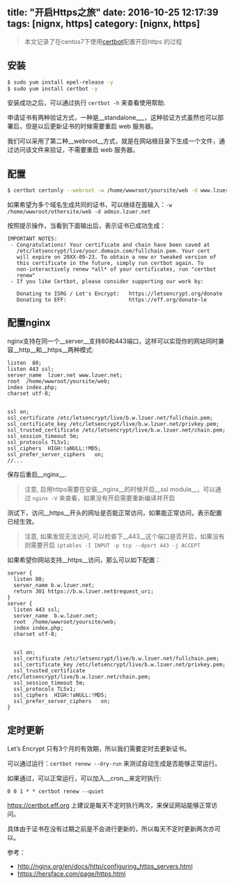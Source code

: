 title: "开启Https之旅"
date: 2016-10-25 12:17:39
tags: [nignx, https]
category: [nignx, https]
---

> 本文记录了在centos7下使用[certbot](https://certbot.eff.org/)配置开启https 的过程

## 安装

```bash
$ sudo yum install epel-release -y
$ sudo yum install certbot -y
```

安装成功之后，可以通过执行 `certbot -h` 来查看使用帮助.

申请证书有两种验证方式，一种是__standalone___，这种验证方式虽然也可以部署后，但是以后更新证书的时候需要重启 web 服务器。

我们可以采用了第二种__webroot__方式，就是在网站根目录下生成一个文件，通过访问该文件来验证，不需要重启 web 服务器。

## 配置

```bash
$ certbot certonly --webroot -w /home/wwwroot/yoursite/web -d www.lzuer.net -d lzuer.net
```

如果希望为多个域名生成共同的证书，可以继续在面输入：`-w /home/wwwroot/othersite/web -d admin.lzuer.net`

按照提示操作，当看到下面输出后，表示证书已成功生成：

```
IMPORTANT NOTES:
 - Congratulations! Your certificate and chain have been saved at
   /etc/letsencrypt/live/your.domain.com/fullchain.pem. Your cert
   will expire on 20XX-09-23. To obtain a new or tweaked version of
   this certificate in the future, simply run certbot again. To
   non-interactively renew *all* of your certificates, run "certbot
   renew"
 - If you like Certbot, please consider supporting our work by:

   Donating to ISRG / Let's Encrypt:   https://letsencrypt.org/donate
   Donating to EFF:                    https://eff.org/donate-le
```

## 配置nginx

nginx支持在同一个__server__支持80和443端口，这样可以实现你的网站同时兼容__http__和__https__两种模式:

```
listen  80;
listen 443 ssl;
server_name  lzuer.net www.lzuer.net;
root  /home/wwwroot/yoursite/web;
index index.php;
charset utf-8;


ssl on;
ssl_certificate /etc/letsencrypt/live/b.w.lzuer.net/fullchain.pem;
ssl_certificate_key /etc/letsencrypt/live/b.w.lzuer.net/privkey.pem;
ssl_trusted_certificate /etc/letsencrypt/live/b.w.lzuer.net/chain.pem;
ssl_session_timeout 5m;
ssl_protocols TLSv1;
ssl_ciphers  HIGH:!aNULL:!MD5;
ssl_prefer_server_ciphers   on;
//...
```

保存后重启__nginx__.

> 注意, 启用https需要在安装__nginx__的时候开启__ssl module__，可以通过 `nginx -V` 来查看，如果没有开启需要重新编译并开启

测试下，访问__https__开头的网址是否能正常访问，如果能正常访问，表示配置已经生效。

> 注意, 如果发现无法访问, 可以检查下__443__这个端口是否开启，如果没有则需要开启 `iptables -I INPUT -p tcp --dport 443 -j ACCEPT`

如果希望你网站支持__https__访问，那么可以如下配置：

```
server {
  listen 80;
  server_name b.w.lzuer.net;
  return 301 https://b.w.lzuer.net$request_uri;
}
server {
  listen 443 ssl;
  server_name  b.w.lzuer.net;
  root  /home/wwwroot/yoursite/web;
  index index.php;
  charset utf-8;


  ssl on;
  ssl_certificate /etc/letsencrypt/live/b.w.lzuer.net/fullchain.pem;
  ssl_certificate_key /etc/letsencrypt/live/b.w.lzuer.net/privkey.pem;
  ssl_trusted_certificate /etc/letsencrypt/live/b.w.lzuer.net/chain.pem;
  ssl_session_timeout 5m;
  ssl_protocols TLSv1;
  ssl_ciphers  HIGH:!aNULL:!MD5;
  ssl_prefer_server_ciphers   on;
}
```

## 定时更新

Let’s Encrypt 只有3个月的有效期，所以我们需要定时去更新证书。

可以通过运行：`certbot renew --dry-run` 来测试自动生成是否能够正常运行。

如果通过，可以正常运行，可以加入__cron__来定时执行:

```
0 0 1 * * certbot renew --quiet
```

https://certbot.eff.org 上建议是每天不定时执行两次，来保证网站能够正常访问。

具体由于证书在没有过期之前是不会进行更新的，所以每天不定时更新两次亦可以。

参考：

* http://nginx.org/en/docs/http/configuring_https_servers.html
* https://hersface.com/page/https.html
